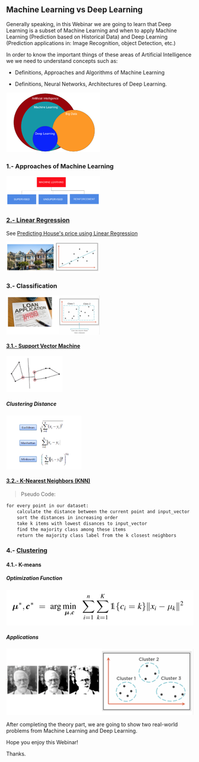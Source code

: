 ## Machine Learning vs Deep Learning

Generally speaking, in this Webinar we are going to learn that Deep Learning is a subset of Machine Learning and when to apply Machine Learning (Prediction based on Historical Data) and Deep Learning (Prediction applications in: Image Recognition, object Detection, etc.)

In order to know the important things of these areas of Artificial Intelligence we we need to understand concepts
such as:

* Definitions, Approaches and Algorithms of Machine Learning

* Definitions, Neural Networks, Architectures of Deep Learning.

<img src="img/diagram.png" width=50%>

### 1.- Approaches of Machine Learning

<img src="img/approaches.png" width=50%>

### [2.- Linear Regression](https://en.wikipedia.org/wiki/Linear_regression)

See [Predicting House's price using Linear Regression](https://github.com/Marvinsky/machine_learning_vs_deep_learning/blob/master/Predicting%20House's%20price%20using%20Linear%20Regression.ipynb)

<img src="img/linear_regression.png" width=50%>

### 3.- Classification

<img src="img/classification.png" width=50%>

#### [3.1.- Support Vector Machine](https://towardsdatascience.com/support-vector-machine-introduction-to-machine-learning-algorithms-934a444fca47)

<img src="img/support_vector_machine.png" width=30%>

##### Clustering Distance

<img src="img/clustering_distance.png" width=40%>

#### [3.2.- K-Nearest Neighbors (KNN)](https://www.analyticsvidhya.com/blog/2018/03/introduction-k-neighbours-algorithm-clustering/)

>Pseudo Code:
```
for every point in our dataset:
    calculate the distance between the current point and input_vector
    sort the distances in increasing order
    take k items with lowest disances to input_vector
    find the majority class among these items
    return the majority class label from the k closest neighbors
```

### 4.- [Clustering](https://en.wikipedia.org/wiki/K-means_clustering)

#### 4.1.- K-means

##### Optimization Function

<img src="img/objective_function_kmeans.png">

##### Applications

<img src="img/clustering.png">


After completing the theory part, we are going to show two real-world problems from Machine Learning and Deep Learning.

Hope you enjoy this Webinar!

Thanks.
